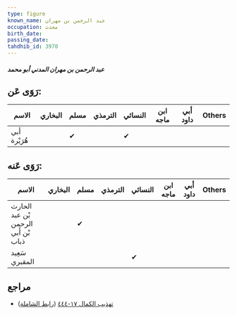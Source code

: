 ```yaml
---
type: figure
known_name: عبد الرحمن بن مهران
occupation: محدث
birth_date:
passing_date:
tahdhib_id: 3970
---
```

##### عبد الرحمن بن مهران المدني أبو محمد

## رَوَى عَن:
| الاسم        | البخاري | مسلم | الترمذي | النسائي | ابن ماجه | أبي داود | Others |
| ------------ | ------- | ---- | ------- | ------- | -------- | -------- | ------ |
| أبي هُرَيْرة |         | ✔    |         | ✔       |          |          |        |
## رَوَى عَنه:
| الاسم                               | البخاري | مسلم | الترمذي | النسائي | ابن ماجه | أبي داود | Others |
| ----------------------------------- | ------- | ---- | ------- | ------- | -------- | -------- | ------ |
| الحارث بْن عبد الرحمن بْن أَبي ذباب |         | ✔    |         |         |          |          |        |
| سَعِيد المقبري                      |         |      |         | ✔       |          |          |        |
## مراجع
- [تهذيب الكمال ١٧-٤٤٤](obsidian://open?vault=Tahdhib-al-Kamal&file=Figures/٣٩٧٠-عبد%20الرحمن%20بن%20مهران%20المدني%20أبو%20محمد) ([رابط الشاملة](https://shamela.ws/book/3722/8994))